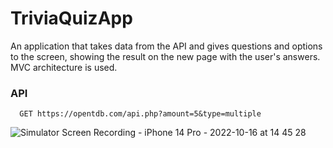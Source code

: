 # TriviaQuizApp

An application that takes data from the API and gives questions and options to the screen, showing the result on the new page with the user's answers. MVC architecture is used.





### API

```
  GET https://opentdb.com/api.php?amount=5&type=multiple
```

![Simulator Screen Recording - iPhone 14 Pro - 2022-10-16 at 14 45 28](https://user-images.githubusercontent.com/89026277/196033607-335357bb-b3b0-499f-8001-0e8ade436165.gif)

